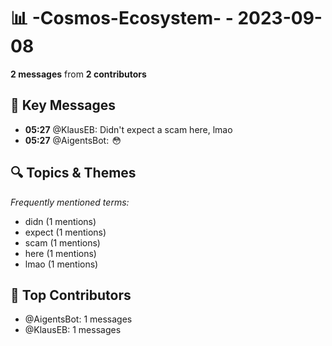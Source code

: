 # 📊 -Cosmos-Ecosystem- - 2023-09-08
**2 messages** from **2 contributors**

## 💬 Key Messages
- **05:27** @KlausEB: Didn't expect a scam here, lmao
- **05:27** @AigentsBot:  😳

## 🔍 Topics & Themes
*Frequently mentioned terms:*
- didn (1 mentions)
- expect (1 mentions)
- scam (1 mentions)
- here (1 mentions)
- lmao (1 mentions)

## 👥 Top Contributors
- @AigentsBot: 1 messages
- @KlausEB: 1 messages